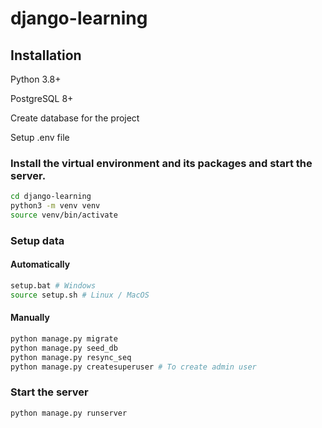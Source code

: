 # django-learning

## Installation

Python 3.8+

PostgreSQL 8+

Create database for the project

Setup .env file

### Install the virtual environment and its packages and start the server.

```sh
cd django-learning
python3 -m venv venv
source venv/bin/activate
```

### Setup data

#### Automatically
```sh
setup.bat # Windows
source setup.sh # Linux / MacOS
```

#### Manually
```sh
python manage.py migrate
python manage.py seed_db
python manage.py resync_seq
python manage.py createsuperuser # To create admin user
```

### Start the server

```sh
python manage.py runserver
```
